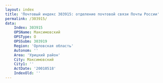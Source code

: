 ```yaml
---
layout: index
title: 'Почтовый индекс 303915: отделение почтовой связи Почты России'
permalink: /303915/
data:
    Index: 303915
    OPSName: Максимовский
    OPSType: О
    OPSSubm: 303919
    Region: 'Орловская область'
    Autonom: ''
    Area: 'Урицкий район'
    City: Максимовский
    City1: ''
    ActDate: '20010518'
    IndexOld: ''
---
```

